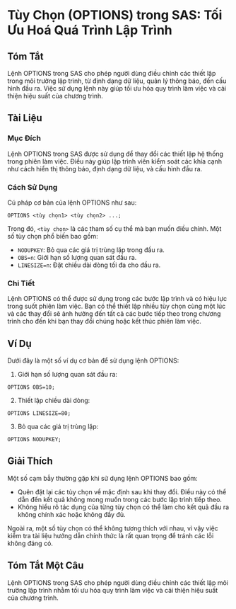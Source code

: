 <!--
Meta Description: # Tùy Chọn (OPTIONS) trong SAS: Tối Ưu Hoá Quá Trình Lập Trình ## Tóm Tắt Lệnh OPTIONS trong SAS cho phép người dùng điều chỉnh các thiết lập trong mô...
Meta Keywords: các, options, trong, trình, lập
-->

# Tùy Chọn (OPTIONS) trong SAS: Tối Ưu Hoá Quá Trình Lập Trình

## Tóm Tắt
Lệnh OPTIONS trong SAS cho phép người dùng điều chỉnh các thiết lập trong môi trường lập trình, từ định dạng dữ liệu, quản lý thông báo, đến cấu hình đầu ra. Việc sử dụng lệnh này giúp tối ưu hóa quy trình làm việc và cải thiện hiệu suất của chương trình.

## Tài Liệu
### Mục Đích
Lệnh OPTIONS trong SAS được sử dụng để thay đổi các thiết lập hệ thống trong phiên làm việc. Điều này giúp lập trình viên kiểm soát các khía cạnh như cách hiển thị thông báo, định dạng dữ liệu, và cấu hình đầu ra.

### Cách Sử Dụng
Cú pháp cơ bản của lệnh OPTIONS như sau:
```
OPTIONS <tùy chọn1> <tùy chọn2> ...;
```
Trong đó, `<tùy chọn>` là các tham số cụ thể mà bạn muốn điều chỉnh. Một số tùy chọn phổ biến bao gồm:

- `NODUPKEY`: Bỏ qua các giá trị trùng lặp trong đầu ra.
- `OBS=n`: Giới hạn số lượng quan sát đầu ra.
- `LINESIZE=n`: Đặt chiều dài dòng tối đa cho đầu ra.

### Chi Tiết
Lệnh OPTIONS có thể được sử dụng trong các bước lập trình và có hiệu lực trong suốt phiên làm việc. Bạn có thể thiết lập nhiều tùy chọn cùng một lúc và các thay đổi sẽ ảnh hưởng đến tất cả các bước tiếp theo trong chương trình cho đến khi bạn thay đổi chúng hoặc kết thúc phiên làm việc.

## Ví Dụ
Dưới đây là một số ví dụ cơ bản để sử dụng lệnh OPTIONS:

1. Giới hạn số lượng quan sát đầu ra:
```sas
OPTIONS OBS=10;
```

2. Thiết lập chiều dài dòng:
```sas
OPTIONS LINESIZE=80;
```

3. Bỏ qua các giá trị trùng lặp:
```sas
OPTIONS NODUPKEY;
```

## Giải Thích
Một số cạm bẫy thường gặp khi sử dụng lệnh OPTIONS bao gồm:

- Quên đặt lại các tùy chọn về mặc định sau khi thay đổi. Điều này có thể dẫn đến kết quả không mong muốn trong các bước lập trình tiếp theo.
- Không hiểu rõ tác dụng của từng tùy chọn có thể làm cho kết quả đầu ra không chính xác hoặc không đầy đủ.

Ngoài ra, một số tùy chọn có thể không tương thích với nhau, vì vậy việc kiểm tra tài liệu hướng dẫn chính thức là rất quan trọng để tránh các lỗi không đáng có.

## Tóm Tắt Một Câu
Lệnh OPTIONS trong SAS cho phép người dùng điều chỉnh các thiết lập môi trường lập trình nhằm tối ưu hóa quy trình làm việc và cải thiện hiệu suất của chương trình.